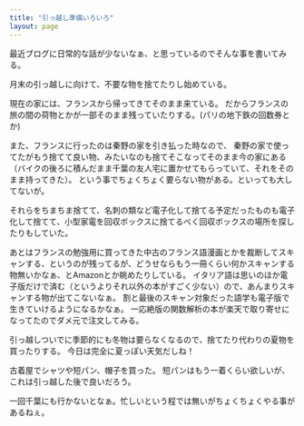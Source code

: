 ```yaml
---
title: "引っ越し準備いろいろ"
layout: page	
---
```


最近ブログに日常的な話が少ないなぁ、と思っているのでそんな事を書いてみる。

月末の引っ越しに向けて、不要な物を捨てたりし始めている。

現在の家には、フランスから帰ってきてそのまま来ている。
だからフランスの旅の間の荷物とかが一部そのまま残っていたりする。(パリの地下鉄の回数券とか)

また、フランスに行ったのは秦野の家を引き払った時なので、
秦野の家で使ってたがもう捨てて良い物、みたいなのも捨てそこなってそのまま今の家にある（バイクの後ろに積んだまま千葉の友人宅に置かせてもらっていて、それをそのまま持ってきた）。
という事でちょくちょく要らない物がある。といっても大してないが。

それらをちまちま捨てて、名刺の類など電子化して捨てる予定だったものも電子化して捨てて、小型家電を回収ボックスに捨てるべく回収ボックスの場所を探したりもしていた。

あとはフランスの勉強用に買ってきた中古のフランス語漫画とかを裁断してスキャンする、というのが残ってるが、どうせならもう一冊くらい何かスキャンする物無いかなぁ、とAmazonとか眺めたりしている。
イタリア語は思いのほか電子版だけで済む（というよりそれ以外の本がすごく少ない）ので、あんまりスキャンする物が出てこないなぁ。
割と最後のスキャン対象だった語学も電子版で生きていけるようになるかなぁ。
一応絶版の関数解析の本が楽天で取り寄せになってたのでダメ元で注文してみる。

引っ越しついでに季節的にも冬物は要らなくなるので、捨てたり代わりの夏物を買ったりする。
今日は完全に夏っぽい天気だしね！

古着屋でシャツや短パン、帽子を買った。
短パンはもう一着くらい欲しいが、これは引っ越した後で良いだろう。

一回千葉にも行かないとなぁ。忙しいという程では無いがちょくちょくやる事があるねぇ。